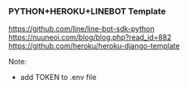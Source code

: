 ### PYTHON+HEROKU+LINEBOT Template


https://github.com/line/line-bot-sdk-python
https://nuuneoi.com/blog/blog.php?read_id=882
https://github.com/heroku/heroku-django-template

Note:
 - add TOKEN to .env file

